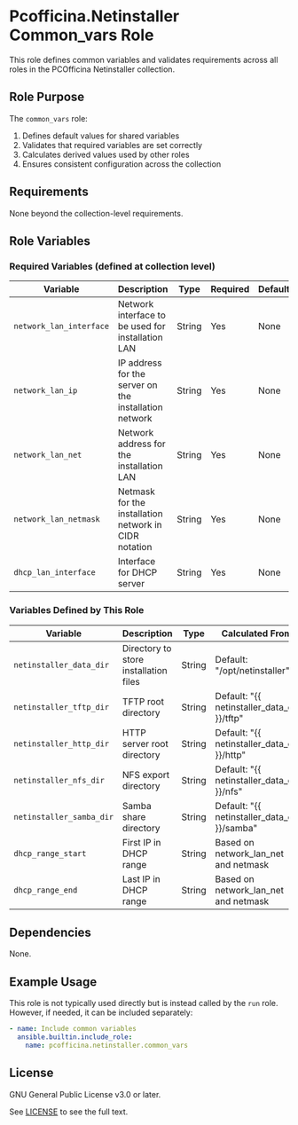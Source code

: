 # Pcofficina.Netinstaller Common_vars Role

This role defines common variables and validates requirements across all roles in the PCOfficina Netinstaller collection.

## Role Purpose

The `common_vars` role:
1. Defines default values for shared variables
2. Validates that required variables are set correctly
3. Calculates derived values used by other roles
4. Ensures consistent configuration across the collection

## Requirements

None beyond the collection-level requirements.

## Role Variables

### Required Variables (defined at collection level)

| Variable | Description | Type | Required | Default |
|----------|-------------|------|----------|---------|
| `network_lan_interface` | Network interface to be used for installation LAN | String | Yes | None |
| `network_lan_ip` | IP address for the server on the installation network | String | Yes | None |
| `network_lan_net` | Network address for the installation LAN | String | Yes | None |
| `network_lan_netmask` | Netmask for the installation network in CIDR notation | String | Yes | None |
| `dhcp_lan_interface` | Interface for DHCP server | String | Yes | None |

### Variables Defined by This Role

| Variable | Description | Type | Calculated From |
|----------|-------------|------|----------------|
| `netinstaller_data_dir` | Directory to store installation files | String | Default: "/opt/netinstaller" |
| `netinstaller_tftp_dir` | TFTP root directory | String | Default: "{{ netinstaller_data_dir }}/tftp" |
| `netinstaller_http_dir` | HTTP server root directory | String | Default: "{{ netinstaller_data_dir }}/http" |
| `netinstaller_nfs_dir` | NFS export directory | String | Default: "{{ netinstaller_data_dir }}/nfs" |
| `netinstaller_samba_dir` | Samba share directory | String | Default: "{{ netinstaller_data_dir }}/samba" |
| `dhcp_range_start` | First IP in DHCP range | String | Based on network_lan_net and netmask |
| `dhcp_range_end` | Last IP in DHCP range | String | Based on network_lan_net and netmask |

## Dependencies

None.

## Example Usage

This role is not typically used directly but is instead called by the `run` role. However, if needed, it can be included separately:

```yaml
- name: Include common variables
  ansible.builtin.include_role:
    name: pcofficina.netinstaller.common_vars
```

## License

GNU General Public License v3.0 or later.

See [LICENSE](https://www.gnu.org/licenses/gpl-3.0.txt) to see the full text.
